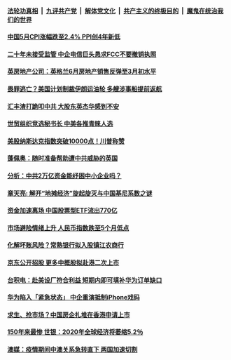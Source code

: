 ####  [法轮功真相](../../../../basic/blob/master/README.md?t=06101701) &nbsp;|&nbsp; [九评共产党](../../../../9ping.md/blob/master/README.md?t=06101701) &nbsp;|&nbsp; [解体党文化](../../../../jtdwh.md/blob/master/README.md?t=06101701)  &nbsp;|&nbsp; [共产主义的终极目的](../../../../gczydzjmd.md/blob/master/README.md?t=06101701) &nbsp;|&nbsp; [魔鬼在统治我们的世界](../../../../mgztzwmdsj.md/blob/master/README.md?t=06101701) 

#### [中国5月CPI涨幅跌至2.4% PPI创4年新低](../pages/soh7/388714.md?t=06101701) 
#### [二十年未接受监管 中企电信巨头恳求FCC不要撤销执照](../pages/soh7/388705.md?t=06101701) 
#### [英房地产公司：英格兰6月房地产销售反弹至3月初水平](../pages/soh7/388642.md?t=06101701) 
#### [畏罪逃亡？美国计划制裁伊朗运油轮 多艘涉事船提前返航](../pages/soh7/388687.md?t=06101701) 
#### [汇丰渣打跪叩中共 大股东英杰华感到不安](../pages/soh7/388660.md?t=06101701) 
#### [世贸组织竞选秘书长 中美各推青睐人选](../pages/soh7/388675.md?t=06101701) 
#### [美股纳斯达克指数突破10000点！川普称赞](../pages/soh7/388651.md?t=06101701) 
#### [蓬佩奥：随时准备帮助遭中共威胁的英国](../pages/soh7/388612.md?t=06101701) 
#### [分析：中共2万亿资金能纾困中小企业吗？](../pages/soh7/388471.md?t=06101701) 
#### [章天亮: 解开“地摊经济”旋起旋灭与中国基尼系数之谜](../pages/soh7/388528.md?t=06101701) 
#### [资金加速离场 中国股票型ETF流出770亿](../pages/soh7/388486.md?t=06101701) 
#### [市场避险情绪上升 人民币指数跌至5个月低点](../pages/soh7/388474.md?t=06101701) 
#### [化解坏账风险？常熟银行拟入股镇江农商行](../pages/soh7/388501.md?t=06101701) 
#### [京东公开招股 更多中概股拟赴港二次上市](../pages/soh7/388495.md?t=06101701) 
#### [台积电：赴美设厂符合利益 短期内即可填补华为订单缺口](../pages/soh7/388504.md?t=06101701) 
#### [华为陷入「紧急状态」 中企重演抵制iPhone戏码](../pages/soh7/388360.md?t=06101701) 
#### [ 求生、抢市场？中国房企扎堆在香港申请上市](../pages/soh7/388279.md?t=06101701) 
#### [150年来最惨 世银：2020年全球经济将萎缩5.2％ ](../pages/soh7/388264.md?t=06101701) 
#### [澳媒：疫情期间中澳关系急转直下 两国加速切割](../pages/soh7/388249.md?t=06101701) 
